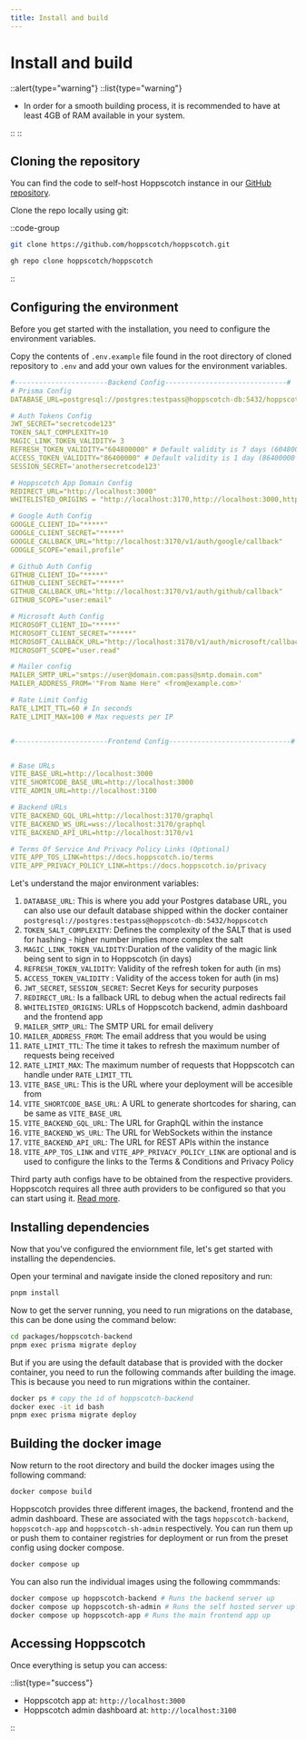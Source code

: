 ```yaml
---
title: Install and build
---
```


# Install and build

::alert{type="warning"}
::list{type="warning"}

- In order for a smooth building process, it is recommended to have at least 4GB of RAM available in your system.

::
::

## Cloning the repository

You can find the code to self-host Hoppscotch instance in our [GitHub repository](https://github.com/hoppscotch/hoppscotch).

Clone the repo locally using git:

::code-group

  ```bash [Git]
  git clone https://github.com/hoppscotch/hoppscotch.git
  ```

  ```bash [GitHub CLI]
  gh repo clone hoppscotch/hoppscotch
  ```

::

## Configuring the environment

Before you get started with the installation, you need to configure the environment variables.

Copy the contents of `.env.example` file found in the root directory of cloned repository to `.env` and add your own values for the environment variables.

```yaml
#-----------------------Backend Config------------------------------#
# Prisma Config
DATABASE_URL=postgresql://postgres:testpass@hoppscotch-db:5432/hoppscotch # or replace with your database URL

# Auth Tokens Config
JWT_SECRET="secretcode123"
TOKEN_SALT_COMPLEXITY=10
MAGIC_LINK_TOKEN_VALIDITY= 3
REFRESH_TOKEN_VALIDITY="604800000" # Default validity is 7 days (604800000 ms) in ms
ACCESS_TOKEN_VALIDITY="86400000" # Default validity is 1 day (86400000 ms) in ms
SESSION_SECRET='anothersecretcode123'

# Hoppscotch App Domain Config
REDIRECT_URL="http://localhost:3000"
WHITELISTED_ORIGINS = "http://localhost:3170,http://localhost:3000,http://localhost:3100"

# Google Auth Config
GOOGLE_CLIENT_ID="*****"
GOOGLE_CLIENT_SECRET="*****"
GOOGLE_CALLBACK_URL="http://localhost:3170/v1/auth/google/callback"
GOOGLE_SCOPE="email,profile"

# Github Auth Config
GITHUB_CLIENT_ID="*****"
GITHUB_CLIENT_SECRET="*****"
GITHUB_CALLBACK_URL="http://localhost:3170/v1/auth/github/callback"
GITHUB_SCOPE="user:email"

# Microsoft Auth Config
MICROSOFT_CLIENT_ID="*****"
MICROSOFT_CLIENT_SECRET="*****"
MICROSOFT_CALLBACK_URL="http://localhost:3170/v1/auth/microsoft/callback"
MICROSOFT_SCOPE="user.read"

# Mailer config
MAILER_SMTP_URL="smtps://user@domain.com:pass@smtp.domain.com"
MAILER_ADDRESS_FROM='"From Name Here" <from@example.com>'

# Rate Limit Config
RATE_LIMIT_TTL=60 # In seconds
RATE_LIMIT_MAX=100 # Max requests per IP


#-----------------------Frontend Config------------------------------#


# Base URLs
VITE_BASE_URL=http://localhost:3000
VITE_SHORTCODE_BASE_URL=http://localhost:3000
VITE_ADMIN_URL=http://localhost:3100

# Backend URLs
VITE_BACKEND_GQL_URL=http://localhost:3170/graphql
VITE_BACKEND_WS_URL=wss://localhost:3170/graphql
VITE_BACKEND_API_URL=http://localhost:3170/v1

# Terms Of Service And Privacy Policy Links (Optional)
VITE_APP_TOS_LINK=https://docs.hoppscotch.io/terms
VITE_APP_PRIVACY_POLICY_LINK=https://docs.hoppscotch.io/privacy
```

Let's understand the major environment variables:

1. `DATABASE_URL`: This is where you add your Postgres database URL, you can also use our default database shipped within the docker container `postgresql://postgres:testpass@hoppscotch-db:5432/hoppscotch`
2. `TOKEN_SALT_COMPLEXITY`: Defines the complexity of the SALT that is used for hashing - higher number implies more complex the salt
3. `MAGIC_LINK_TOKEN_VALIDITY`:Duration of the validity of the magic link being sent to sign in to Hoppscotch (in days)
4. `REFRESH_TOKEN_VALIDITY`: Validity of the refresh token for auth (in ms)
5. `ACCESS_TOKEN_VALIDITY` : Validity of the access token for auth (in ms)
6. `JWT_SECRET`, `SESSION_SECRET`: Secret Keys for security purposes
7. `REDIRECT_URL`: Is a fallback URL to debug when the actual redirects fail
8. `WHITELISTED_ORIGINS`: URLs of Hoppscotch backend, admin dashboard and the frontend app
9. `MAILER_SMTP_URL`: The SMTP URL for email delivery
10. `MAILER_ADDRESS_FROM`: The email address that you would be using
11. `RATE_LIMIT_TTL`: The time it takes to refresh the maximum number of requests being received
12. `RATE_LIMIT_MAX`: The maximum number of requests that Hoppscotch can handle under `RATE_LIMIT_TTL`
13. `VITE_BASE_URL`: This is the URL where your deployment will be accesible from
14. `VITE_SHORTCODE_BASE_URL`: A URL to generate shortcodes for sharing, can be same as `VITE_BASE_URL`
15. `VITE_BACKEND_GQL_URL`: The URL for GraphQL within the instance
16. `VITE_BACKEND_WS_URL`: The URL for WebSockets within the instance
17. `VITE_BACKEND_API_URL`: The URL for REST APIs within the instance
18. `VITE_APP_TOS_LINK` and `VITE_APP_PRIVACY_POLICY_LINK` are optional and is used to configure the links to the Terms & Conditions and Privacy Policy

Third party auth configs have to be obtained from the respective providers. Hoppscotch requires all three auth providers to be configured so that you can start using it. [Read more](/documentation/self-host/enterprise-edition/prerequisites#oauth).

## Installing dependencies

Now that you've configured the enviornment file, let's get started with installing the dependencies.

Open your terminal and navigate inside the cloned repository and run:

```bash
pnpm install
```

Now to get the server running, you need to run migrations on the database, this can be done using the command below:

```bash
cd packages/hoppscotch-backend
pnpm exec prisma migrate deploy
```

But if you are using the default database that is provided with the docker container, you need to run the following commands after building the image. This is because you need to run migrations within the container.

```bash
docker ps # copy the id of hoppscotch-backend
docker exec -it id bash
pnpm exec prisma migrate deploy
```

## Building the docker image

Now return to the root directory and build the docker images using the following command:

```bash
docker compose build
```

Hoppscotch provides three different images, the backend, frontend and the admin dashboard. These are associated with the tags `hoppscotch-backend`, `hoppscotch-app` and `hoppscotch-sh-admin` respectively. You can run them up or push them to container registries for deployment or run from the preset config using docker compose.

```bash
docker compose up
```

You can also run the individual images using the following commmands:

```bash
docker compose up hoppscotch-backend # Runs the backend server up
docker compose up hoppscotch-sh-admin # Runs the self hosted server up (preset opens in port 3100)
docker compose up hoppscotch-app # Runs the main frontend app up
```

## Accessing Hoppscotch

Once everything is setup you can access:

::list{type="success"}

- Hoppscotch app at: `http://localhost:3000`
- Hoppscotch admin dashboard at: `http://localhost:3100`

::
